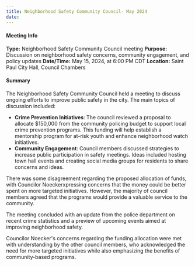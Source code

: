 ```yaml
---
title: Neighborhood Safety Community Council- May 2024
date: 
---
```

#### Meeting Info
**Type:** Neighborhood Safety Community Council meeting
**Purpose:** Discussion on neighborhood safety concerns, community engagement, and policy updates
**Date/Time:** May 15, 2024, at 6:00 PM CDT
**Location:** Saint Paul City Hall, Council Chambers

#### Summary

The Neighborhood Safety Community Council held a meeting to discuss ongoing efforts to improve public safety in the city. The main topics of discussion included:

*   **Crime Prevention Initiatives**: The council reviewed a proposal to allocate $150,000 from the community policing budget to support local crime prevention programs. This funding will help establish a mentorship program for at-risk youth and enhance neighborhood watch initiatives.
*   **Community Engagement**: Council members discussed strategies to increase public participation in safety meetings. Ideas included hosting town hall events and creating social media groups for residents to share concerns and ideas.

There was some disagreement regarding the proposed allocation of funds, with Councilor Noeckerxpressing concerns that the money could be better spent on more targeted initiatives. However, the majority of council members agreed that the programs would provide a valuable service to the community.

The meeting concluded with an update from the police department on recent crime statistics and a preview of upcoming events aimed at improving neighborhood safety.

Councilor Noecker's concerns regarding the funding allocation were met with understanding by the other council members, who acknowledged the need for more targeted initiatives while also emphasizing the benefits of community-based programs.

